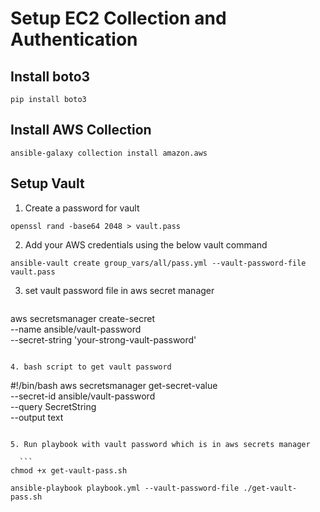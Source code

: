 # Setup EC2 Collection and Authentication

## Install boto3

```
pip install boto3
```

## Install AWS Collection

```
ansible-galaxy collection install amazon.aws
```

## Setup Vault 

1. Create a password for vault

```
openssl rand -base64 2048 > vault.pass
```

2. Add your AWS credentials using the below vault command

```
ansible-vault create group_vars/all/pass.yml --vault-password-file vault.pass
```

3. set vault password file in aws secret manager

   ```
 aws secretsmanager create-secret \
  --name ansible/vault-password \
  --secret-string 'your-strong-vault-password'
  ```

4. bash script to get vault password

   ```
#!/bin/bash
aws secretsmanager get-secret-value \
  --secret-id ansible/vault-password \
  --query SecretString \
  --output text
  ```

5. Run playbook with vault password which is in aws secrets manager

    ```
chmod +x get-vault-pass.sh

ansible-playbook playbook.yml --vault-password-file ./get-vault-pass.sh

  ```
   




